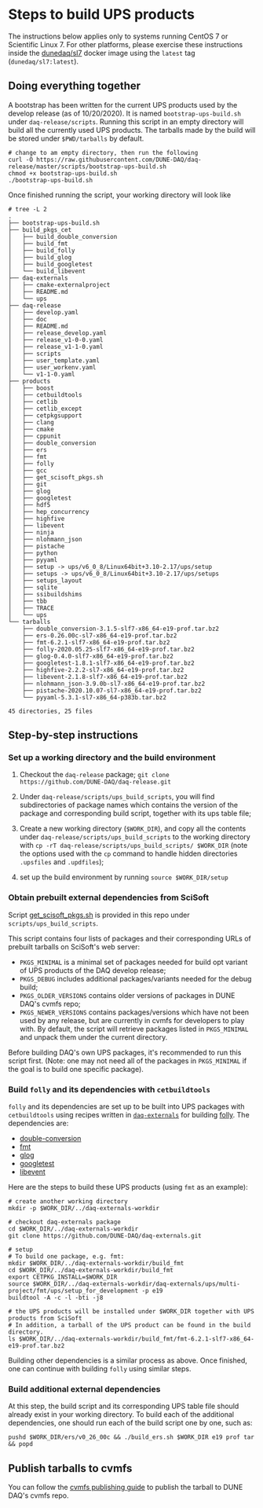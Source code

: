 # Steps to build UPS products

The instructions below applies only to systems running CentOS 7 or Scientific Linux 7. For other platforms, please exercise these instructions inside the [dunedaq/sl7](https://hub.docker.com/repository/docker/dunedaq/sl7) docker image using the `latest` tag (`dunedaq/sl7:latest`).


## Doing everything together

A bootstrap has been written for the current UPS products used by the develop release (as of 10/20/2020). It is named `bootstrap-ups-build.sh` under `daq-release/scripts`. Running this script in an empty directory will build all the currently used UPS products. The tarballs made by the build will be stored under `$PWD/tarballs` by default.

```shell
# change to am empty directory, then run the following
curl -O https://raw.githubusercontent.com/DUNE-DAQ/daq-release/master/scripts/bootstrap-ups-build.sh
chmod +x bootstrap-ups-build.sh
./bootstrap-ups-build.sh
```

Once finished running the script, your working directory will look like

```shell
# tree -L 2
.
├── bootstrap-ups-build.sh
├── build_pkgs_cet
│   ├── build_double_conversion
│   ├── build_fmt
│   ├── build_folly
│   ├── build_glog
│   ├── build_googletest
│   └── build_libevent
├── daq-externals
│   ├── cmake-externalproject
│   ├── README.md
│   └── ups
├── daq-release
│   ├── develop.yaml
│   ├── doc
│   ├── README.md
│   ├── release_develop.yaml
│   ├── release_v1-0-0.yaml
│   ├── release_v1-1-0.yaml
│   ├── scripts
│   ├── user_template.yaml
│   ├── user_workenv.yaml
│   └── v1-1-0.yaml
├── products
│   ├── boost
│   ├── cetbuildtools
│   ├── cetlib
│   ├── cetlib_except
│   ├── cetpkgsupport
│   ├── clang
│   ├── cmake
│   ├── cppunit
│   ├── double_conversion
│   ├── ers
│   ├── fmt
│   ├── folly
│   ├── gcc
│   ├── get_scisoft_pkgs.sh
│   ├── git
│   ├── glog
│   ├── googletest
│   ├── hdf5
│   ├── hep_concurrency
│   ├── highfive
│   ├── libevent
│   ├── ninja
│   ├── nlohmann_json
│   ├── pistache
│   ├── python
│   ├── pyyaml
│   ├── setup -> ups/v6_0_8/Linux64bit+3.10-2.17/ups/setup
│   ├── setups -> ups/v6_0_8/Linux64bit+3.10-2.17/ups/setups
│   ├── setups_layout
│   ├── sqlite
│   ├── ssibuildshims
│   ├── tbb
│   ├── TRACE
│   └── ups
└── tarballs
    ├── double_conversion-3.1.5-slf7-x86_64-e19-prof.tar.bz2
    ├── ers-0.26.00c-sl7-x86_64-e19-prof.tar.bz2
    ├── fmt-6.2.1-slf7-x86_64-e19-prof.tar.bz2
    ├── folly-2020.05.25-slf7-x86_64-e19-prof.tar.bz2
    ├── glog-0.4.0-slf7-x86_64-e19-prof.tar.bz2
    ├── googletest-1.8.1-slf7-x86_64-e19-prof.tar.bz2
    ├── highfive-2.2.2-sl7-x86_64-e19-prof.tar.bz2
    ├── libevent-2.1.8-slf7-x86_64-e19-prof.tar.bz2
    ├── nlohmann_json-3.9.0b-sl7-x86_64-e19-prof.tar.bz2
    ├── pistache-2020.10.07-sl7-x86_64-e19-prof.tar.bz2
    └── pyyaml-5.3.1-sl7-x86_64-p383b.tar.bz2

45 directories, 25 files
```

## Step-by-step instructions

### Set up a working directory and the build environment



1. Checkout the `daq-release` package;
  `git clone https://github.com/DUNE-DAQ/daq-release.git`


2. Under `daq-release/scripts/ups_build_scripts`, you will find subdirectories of package names which contains the version of the package and corresponding build script, together with its ups table file;


3. Create a new working directory (`$WORK_DIR`), and copy all the contents under `daq-release/scripts/ups_build_scripts` to the working directory with `cp -rT daq-release/scripts/ups_build_scripts/ $WORK_DIR` (note the options used with the `cp` command to handle hidden directories `.upsfiles` and `.updfiles`);


4. set up the build environment by running `source $WORK_DIR/setup`


### Obtain prebuilt external dependencies from SciSoft

Script [get_scisoft_pkgs.sh](https://github.com/DUNE-DAQ/daq-release/blob/master/scripts/ups_build_scripts/get_scisoft_pkgs.sh) is provided in this repo under `scripts/ups_build_scripts`.

This script contains four lists of packages and their corresponding URLs of prebuilt tarballs on SciSoft's web server:
  * `PKGS_MINIMAL` is a minimal set of packages needed for build opt variant of UPS products of the DAQ develop release;
  * `PKGS_DEBUG` includes additional packages/variants needed for the debug build;
  * `PKGS_OLDER_VERSIONS` contains older versions of packages in DUNE DAQ's cvmfs repo;
  * `PKGS_NEWER_VERSIONS` contains packages/versions which have not been used by any release, but are currently in cvmfs for developers to play with.
By default, the script will retrieve packages listed in `PKGS_MINIMAL` and unpack them under the current directory.


Before building DAQ's own UPS packages, it's recommended to run this script first. (Note: one may not need all of the packages in `PKGS_MINIMAL` if the goal is to build one specific package).

### Build `folly` and its dependencies with `cetbuildtools`

`folly` and its dependencies are set up to be built into UPS packages with `cetbuildtools` using recipes written in [`daq-externals`](https://github.com/DUNE-DAQ/daq-externals) for building [folly](https://github.com/facebook/folly). The dependencies are:
  * [double-conversion](https://github.com/google/double-conversion)
  * [fmt](https://github.com/fmtlib/fmt)
  * [glog](https://github.com/google/glog)
  * [googletest](https://github.com/google/googletest)
  * [libevent](https://github.com/libevent/libevent)

Here are the steps to build these UPS products (using `fmt` as an example):

```shell
# create another working directory
mkdir -p $WORK_DIR/../daq-externals-workdir

# checkout daq-externals package
cd $WORK_DIR/../daq-externals-workdir
git clone https://github.com/DUNE-DAQ/daq-externals.git

# setup 
# To build one package, e.g. fmt:
mkdir $WORK_DIR/../daq-externals-workdir/build_fmt
cd $WORK_DIR/../daq-externals-workdir/build_fmt
export CETPKG_INSTALL=$WORK_DIR
source $WORK_DIR/../daq-externals-workdir/daq-externals/ups/multi-project/fmt/ups/setup_for_development -p e19
buildtool -A -c -l -bti -j8

# the UPS products will be installed under $WORK_DIR together with UPS products from SciSoft
# In addition, a tarball of the UPS product can be found in the build directory.
ls $WORK_DIR/../daq-externals-workdir/build_fmt/fmt-6.2.1-slf7-x86_64-e19-prof.tar.bz2 

```

Building other dependencies is a similar process as above. Once finished, one can continue with building `folly` using similar steps.

### Build additional external dependencies

At this step, the build script and its corresponding UPS table file should already exist in your working directory. To build each of the additional dependencies, one should run each of the build script one by one, such as:

```shell
pushd $WORK_DIR/ers/v0_26_00c && ./build_ers.sh $WORK_DIR e19 prof tar && popd
```

## Publish tarballs to cvmfs

You can follow the [cvmfs publishing guide](publish_to_cvmfs.md) to publish the tarball to DUNE DAQ's cvmfs repo.
